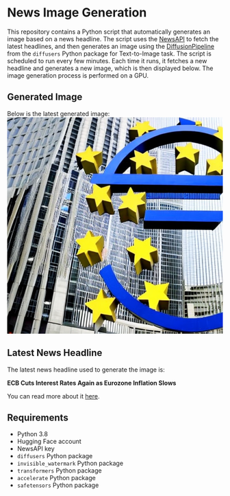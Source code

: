 # News Image Generation
This repository contains a Python script that automatically generates an image based on a news headline. The script uses the [NewsAPI](https://newsapi.org/) to fetch the latest headlines, and then generates an image using the [DiffusionPipeline](https://github.com/huggingface/diffusers) from the `diffusers` Python package for Text-to-Image task.
The script is scheduled to run every few minutes. Each time it runs, it fetches a new headline and generates a new image, which is then displayed below. The image generation process is performed on a GPU.

## Generated Image
Below is the latest generated image:
![Generated Image](image.png)

## Latest News Headline
The latest news headline used to generate the image is:

**ECB Cuts Interest Rates Again as Eurozone Inflation Slows**

You can read more about it [here](https://news.google.com/rss/articles/CBMihwFBVV95cUxOcGZOQURJNkw3bWZ2SUUwOGdVQTRZNjB0VEJVVzVQV3ZlR2JTWFpZQ2M0NnNTZzU4VXlIOGZOVTFiRi15QkF2dXcwWWVSRW9ic3JhVUtoTjhHVkdjcVh4N1p4YUdmUW5zSGF3b0FjbGZXU2FXdk9tZ2FkUkVMOEE2M2o3ZEtVRTg?oc=5).

## Requirements
- Python 3.8
- Hugging Face account
- NewsAPI key
- `diffusers` Python package
- `invisible_watermark` Python package
- `transformers` Python package
- `accelerate` Python package
- `safetensors` Python package
